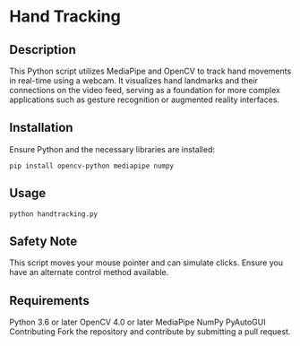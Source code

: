# Hand Tracking 

## Description
This Python script utilizes MediaPipe and OpenCV to track hand movements in real-time using a webcam. It visualizes hand landmarks and their connections on the video feed, serving as a foundation for more complex applications such as gesture recognition or augmented reality interfaces.

## Installation
Ensure Python and the necessary libraries are installed:
```
pip install opencv-python mediapipe numpy
```
## Usage
```
python handtracking.py
```

## Safety Note
This script moves your mouse pointer and can simulate clicks. Ensure you have an alternate control method available.

## Requirements
Python 3.6 or later
OpenCV 4.0 or later
MediaPipe
NumPy
PyAutoGUI
Contributing
Fork the repository and contribute by submitting a pull request.

